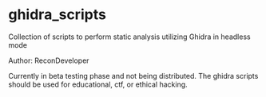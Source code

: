 # ghidra_scripts
Collection of scripts to perform static analysis utilizing Ghidra in headless mode

Author: ReconDeveloper

Currently in beta testing phase and not being distributed. The ghidra scripts should be used for educational, ctf, or ethical hacking.

